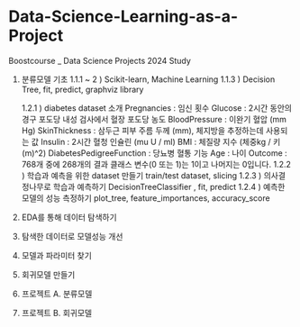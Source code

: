# Data-Science-Learning-as-a-Project
Boostcourse _ Data Science Projects 2024 Study

1. 분류모델 기초
   1.1.1 ~ 2 ) Scikit-learn, Machine Learning
   1.1.3 ) Decision Tree, fit, predict, graphviz library
   
   1.2.1 ) diabetes dataset 소개
      Pregnancies : 임신 횟수
      Glucose : 2시간 동안의 경구 포도당 내성 검사에서 혈장 포도당 농도
      BloodPressure : 이완기 혈압 (mm Hg)
      SkinThickness : 삼두근 피부 주름 두께 (mm), 체지방을 추정하는데 사용되는 값
      Insulin : 2시간 혈청 인슐린 (mu U / ml)
      BMI : 체질량 지수 (체중kg / 키(m)^2)
      DiabetesPedigreeFunction : 당뇨병 혈통 기능
      Age : 나이
      Outcome : 768개 중에 268개의 결과 클래스 변수(0 또는 1)는 1이고 나머지는 0입니다.
    1.2.2 ) 학습과 예측을 위한 dataset 만들기
       train/test dataset, slicing
    1.2.3 ) 의사결정나무로 학습과 예측하기
       DecisionTreeClassifier , fit, predict
    1.2.4 ) 예측한 모델의 성능 측정하기
       plot_tree, feature_importances, accuracy_score
   
2. EDA를 통해 데이터 탐색하기
3. 탐색한 데이터로 모델성능 개선
4. 모델과 파라미터 찾기
5. 회귀모델 만들기 

6. 프로젝트 A. 분류모델
7. 프로젝트 B. 회귀모델
